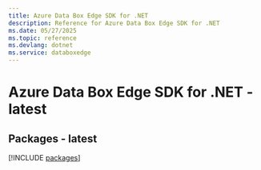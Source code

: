 ```yaml
---
title: Azure Data Box Edge SDK for .NET
description: Reference for Azure Data Box Edge SDK for .NET
ms.date: 05/27/2025
ms.topic: reference
ms.devlang: dotnet
ms.service: databoxedge
---
```

# Azure Data Box Edge SDK for .NET - latest
## Packages - latest
[!INCLUDE [packages](data-box-edge-index.md)]